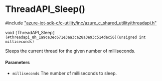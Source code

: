 # ThreadAPI_Sleep()

\#include ["azure-iot-sdk-c/c-utility/inc/azure_c_shared_utility/threadapi.h"](../iot-c-ref-threadapi-h.md)  

void `[`ThreadAPI_Sleep`](#threadapi_8h_1a9ce3ec671e3aa3ca28a3e93c514dac56)(unsigned int milliseconds)`

Sleeps the current thread for the given number of milliseconds.

#### Parameters
* `milliseconds` The number of milliseconds to sleep.

